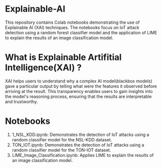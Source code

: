 # Explainable-AI
This repository contains Colab notebooks demonstrating the use of Explainable AI (XAI) techniques. The notebooks focus on IoT attack detection using a random forest classifier model and the application of LIME to explain the results of an image classification model.

# What is Explainable Artifitial Intelligence(XAI) ?
XAI helps users to understand why a complex AI model(blackbox models) gave a particular output by telling what were the features it observed before arriving at the result. This transparency enables users to gain insights into the model's reasoning process, ensuring that the results are interpretable and trustworthy.

# Notebooks
1. 1_NSL_KDD.ipynb: Demonstrates the detection of IoT attacks using a random classifier model for the NSL-KDD dataset.
2. TON_IOT.ipynb: Demonstrates the detection of IoT attacks using a random classifier model for the TON-IOT dataset.
3. LIME_Image_Classification.ipynb: Applies LIME to explain the results of an image classification model.
